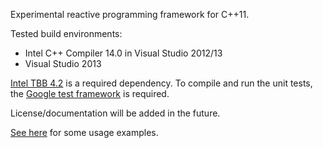 Experimental reactive programming framework for C++11.

Tested build environments:
* Intel C++ Compiler 14.0 in Visual Studio 2012/13
* Visual Studio 2013

[Intel TBB 4.2](https://www.threadingbuildingblocks.org/) is a required dependency.
To compile and run the unit tests, the [Google test framework](https://code.google.com/p/googletest/) is required.

License/documentation will be added in the future.

[See here](https://github.com/schlangster/cpp.react/blob/master/src/sandbox/Main.cpp) for some usage examples.
